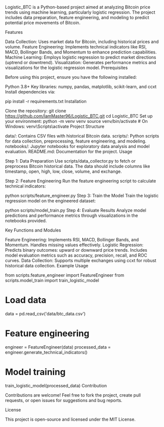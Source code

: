 Logistic_BTC is a Python-based project aimed at analyzing Bitcoin price trends using machine learning, particularly logistic regression. The project includes data preparation, feature engineering, and modeling to predict potential price movements of Bitcoin.

Features

Data Collection: Uses market data for Bitcoin, including historical prices and volume.
Feature Engineering: Implements technical indicators like RSI, MACD, Bollinger Bands, and Momentum to enhance prediction capabilities.
Machine Learning: Employs logistic regression to predict market directions (uptrend or downtrend).
Visualization: Generates performance metrics and visualizations for the logistic regression model.
Prerequisites

Before using this project, ensure you have the following installed:

Python 3.8+
Key libraries: numpy, pandas, matplotlib, scikit-learn, and ccxt
Install dependencies via:

pip install -r requirements.txt
Installation

Clone the repository:
git clone https://github.com/IamMaster96/Logistic_BTC.git
cd Logistic_BTC
Set up your environment:
python -m venv venv
source venv/bin/activate  # On Windows: venv\Scripts\activate
Project Structure

data/: Contains CSV files with historical Bitcoin data.
scripts/: Python scripts for data collection, preprocessing, feature engineering, and modeling.
notebooks/: Jupyter notebooks for exploratory data analysis and model evaluation.
README.md: Documentation for the project.
Usage

Step 1: Data Preparation
Use scripts/data_collector.py to fetch or preprocess Bitcoin historical data. The data should include columns like timestamp, open, high, low, close, volume, and exchange.

Step 2: Feature Engineering
Run the feature engineering script to calculate technical indicators:

python scripts/feature_engineer.py
Step 3: Train the Model
Train the logistic regression model on the engineered dataset:

python scripts/model_train.py
Step 4: Evaluate Results
Analyze model predictions and performance metrics through visualizations in the notebooks provided.

Key Functions and Modules

Feature Engineering:
Implements RSI, MACD, Bollinger Bands, and Momentum.
Handles missing values effectively.
Logistic Regression:
Predicts binary outcomes: upward or downward price trends.
Includes model evaluation metrics such as accuracy, precision, recall, and ROC curves.
Data Collection:
Supports multiple exchanges using ccxt for robust historical data collection.
Example Usage

from scripts.feature_engineer import FeatureEngineer
from scripts.model_train import train_logistic_model

# Load data
data = pd.read_csv('data/btc_data.csv')

# Feature engineering
engineer = FeatureEngineer(data)
processed_data = engineer.generate_technical_indicators()

# Model training
train_logistic_model(processed_data)
Contribution

Contributions are welcome! Feel free to fork the project, create pull requests, or open issues for suggestions and bug reports.

License

This project is open-source and licensed under the MIT License.
